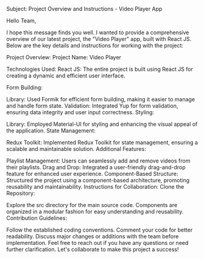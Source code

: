 
Subject: Project Overview and Instructions - Video Player App

Hello Team,

I hope this message finds you well. I wanted to provide a comprehensive overview of our latest project, the "Video Player" app, built with React JS. Below are the key details and instructions for working with the project:

Project Overview:
Project Name: Video Player

Technologies Used:
React JS: The entire project is built using React JS for creating a dynamic and efficient user interface.

Form Building:

Library: Used Formik for efficient form building, making it easier to manage and handle form state.
Validation: Integrated Yup for form validation, ensuring data integrity and user input correctness.
Styling:

Library: Employed Material-UI for styling and enhancing the visual appeal of the application.
State Management:

Redux Toolkit: Implemented Redux Toolkit for state management, ensuring a scalable and maintainable solution.
Additional Features:

Playlist Management: Users can seamlessly add and remove videos from their playlists.
Drag and Drop: Integrated a user-friendly drag-and-drop feature for enhanced user experience.
Component-Based Structure: Structured the project using a component-based architecture, promoting reusability and maintainability.
Instructions for Collaboration:
Clone the Repository:


Explore the src directory for the main source code.
Components are organized in a modular fashion for easy understanding and reusability.
Contribution Guidelines:

Follow the established coding conventions.
Comment your code for better readability.
Discuss major changes or additions with the team before implementation.
Feel free to reach out if you have any questions or need further clarification. Let's collaborate to make this project a success!
